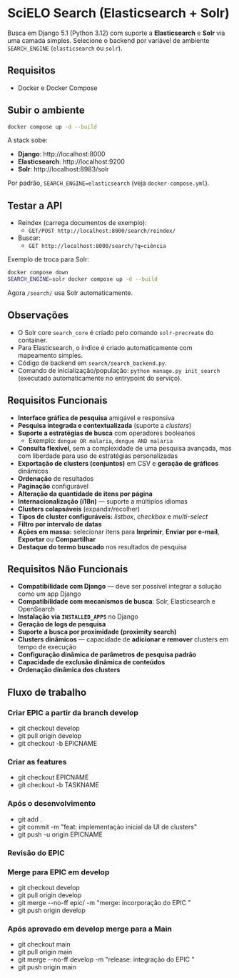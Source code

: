 # SciELO Search (Elasticsearch + Solr)

Busca em Django 5.1 (Python 3.12) com suporte a **Elasticsearch** e **Solr** via uma camada simples.
Selecione o backend por variável de ambiente `SEARCH_ENGINE` (`elasticsearch` ou `solr`).

## Requisitos
- Docker e Docker Compose

## Subir o ambiente
```bash
docker compose up -d --build
```

A stack sobe:
- **Django**: http://localhost:8000
- **Elasticsearch**: http://localhost:9200
- **Solr**: http://localhost:8983/solr

Por padrão, `SEARCH_ENGINE=elasticsearch` (veja `docker-compose.yml`).

## Testar a API
- Reindex (carrega documentos de exemplo):  
  - `GET/POST http://localhost:8000/search/reindex/`
- Buscar:  
  - `GET http://localhost:8000/search/?q=ciência`

Exemplo de troca para Solr:
```bash
docker compose down
SEARCH_ENGINE=solr docker compose up -d --build
```

Agora `/search/` usa Solr automaticamente.

## Observações
- O Solr core `search_core` é criado pelo comando `solr-precreate` do container.
- Para Elasticsearch, o índice é criado automaticamente com mapeamento simples.
- Código de backend em `search/search_backend.py`.
- Comando de inicialização/população: `python manage.py init_search` (executado automaticamente no entrypoint do serviço).

## Requisitos Funcionais

- **Interface gráfica de pesquisa** amigável e responsiva  
- **Pesquisa integrada e contextualizada** (suporte a *clusters*)  
- **Suporte a estratégias de busca** com operadores booleanos  
  - Exemplo: `dengue OR malaria`, `dengue AND malaria`  
- **Consulta flexível**, sem a complexidade de uma pesquisa avançada, mas com liberdade para uso de estratégias personalizadas  
- **Exportação de clusters (conjuntos)** em CSV e **geração de gráficos** dinâmicos  
- **Ordenação** de resultados  
- **Paginação** configurável  
- **Alteração da quantidade de itens por página**  
- **Internacionalização (i18n)** — suporte a múltiplos idiomas  
- **Clusters colapsáveis** (expandir/recolher)  
- **Tipos de cluster configuráveis:** *listbox*, *checkbox* e *multi-select*  
- **Filtro por intervalo de datas**  
- **Ações em massa:** selecionar itens para **Imprimir**, **Enviar por e-mail**, **Exportar** ou **Compartilhar**  
- **Destaque do termo buscado** nos resultados de pesquisa  


## Requisitos Não Funcionais

- **Compatibilidade com Django** — deve ser possível integrar a solução como um app Django  
- **Compatibilidade com mecanismos de busca**: Solr, Elasticsearch e OpenSearch  
- **Instalação via `INSTALLED_APPS`** no Django  
- **Geração de logs de pesquisa**  
- **Suporte a busca por proximidade (proximity search)**  
- **Clusters dinâmicos** — capacidade de **adicionar e remover** clusters em tempo de execução  
- **Configuração dinâmica de parâmetros de pesquisa padrão**  
- **Capacidade de exclusão dinâmica de conteúdos**  
- **Ordenação dinâmica dos clusters**  

## Fluxo de trabalho

### **Criar EPIC a partir da branch develop**
  - git checkout develop
  - git pull origin develop
  - git checkout -b EPICNAME

### **Criar as features**
  - git checkout EPICNAME
  - git checkout -b TASKNAME

### **Após o desenvolvimento**
  - git add .
  - git commit -m "feat: implementação inicial da UI de clusters"
  - git push -u origin EPICNAME

### **Revisão do EPIC**

### **Merge para EPIC em develop**
  - git checkout develop
  - git pull origin develop
  - git merge --no-ff epic/<nome-epic> -m "merge: incorporação do EPIC <nome-epic>"
  - git push origin develop

### **Após aprovado em develop merge para a Main**
  - git checkout main
  - git pull origin main
  - git merge --no-ff develop -m "release: integração do EPIC <nome-epic>"
  - git push origin main
